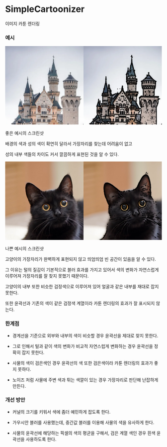 # SimpleCartoonizer
 
 이미지 카툰 렌더링 

### 예시

![Castle](https://github.com/ZiLA3/SimpleCartoonizer/blob/main/ScreenShot/1.png)

좋은 예시의 스크린샷

배경의 색과 성의 색이 확연히 달라서 가장자리를 찾는데 어려움이 없고 

성의 내부 색들의 차이도 커서 깔끔하게 표현된 것을 알 수 있다.


![Cat](https://github.com/ZiLA3/SimpleCartoonizer/blob/main/ScreenShot/2.png)

나쁜 예시의 스크린샷

고양이의 가장자리가 완벽하게 표현되지 않고 띄엄띄엄 빈 공간이 있음을 알 수 있다.  

그 이유는 털의 질감이 기본적으로 블러 효과를 가지고 있어서 색의 변화가 자연스럽게 이루어져 가장자리를 잘 찾지 못했기 때문이다.

고양이의 내부 또한 비슷한 검정색으로 이루어져 있어 얼굴과 같은 내부를 재대로 잡지 못한다.

또한 윤곽선과 기존의 색이 같은 검정색 계열이라 카툰 렌더링의 효과가 잘 표시되지 않는다. 

### 한계점

- 경계선을 기준으로 외부와 내부의 색이 비슷할 경우 윤곽선을 제대로 찾지 못한다.

- 그로 인해서 털과 같이 색의 변화가 비교적 자연스럽게 변화하는 경우 윤곽선을 정확히 
잡지 못한다.

- 사물의 색이 검은색인 경우 윤곽선의 색 또한 검은색이라 카툰 렌더링의 효과가 좋지 못하다.

- 노이즈 처럼 사물에 주변 색과 튀는 색깔이 있는 경우 가장자리로 판단해 난잡하게 만든다.

### 개선 방안

 - 커널의 크기를 키워서 색에 좀더 예민하게 잡도록 한다.

 - 가우시안 블러를 사용했는데, 중간값 블러를 이용해 사물의 색을 유사하게 한다.

 - 사물의 윤곽선에 해당하는 픽셀의 색의 평균을 구해서, 검은 계열 색인 경우 흰색 윤곽선을 사용하도록 한다.
